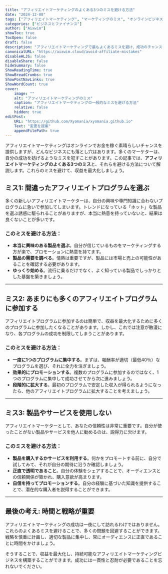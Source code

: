 ```yaml
---
title: "アフィリエイトマーケティングのよくある3つのミスを避ける方法"
date: "2024-12-08"
tags: ["アフィリエイトマーケティング", "マーケティングのミス", "オンラインビジネス", "アフィリエイトのヒント", "オンラインでお金を稼ぐ"]
categories: ["ビジネスとファイナンス"]
author: ["Aixwim"]
showToc: true
TocOpen: false
draft: false
description: "アフィリエイトマーケティングで最もよくあるミスを避け、成功のチャンスを高めましょう。多くのマーケターが陥りがちな落とし穴から学び、成功に向けて準備を整えましょう。"
canonicalURL: "https://aixwim.cloud/avoid-affiliate-mistakes"
disableHLJS: false
disableShare: false
hideSummary: false
ShowReadingTime: true
ShowBreadCrumbs: true
ShowPostNavLinks: true
ShowWordCount: true
cover:
    image: ""
    alt: "アフィリエイトマーケティングのミス"
    caption: "アフィリエイトマーケティングの一般的なミスを避ける方法"
    relative: false
    hidden: true
editPost:
    URL: "https://github.com/Xyomania/xyomania.github.io"
    Text: "変更を提案"
    appendFilePath: true
---
```


アフィリエイトマーケティングはオンラインでお金を稼ぐ素晴らしいチャンスを提供しますが、どんなビジネスにも落とし穴はあります。多くのマーケターは、自分の成功を妨げるようなミスを犯すことがあります。この記事では、**アフィリエイトマーケティングのよくある3つのミス**と、それらを避ける方法について解説します。これらのミスを避けて、収益を最大化しましょう。

<!--more-->

## ミス1: 間違ったアフィリエイトプログラムを選ぶ

多くの新しいアフィリエイトマーケターは、自分の興味や専門知識に合わないプログラムに急いで参加してしまいます。トレンドになっている「ホット」な製品を選ぶ誘惑に駆られることがありますが、本当に熱意を持っていないと、結果は良くないことが多いです。

### このミスを避ける方法：
- **本当に興味のある製品を選ぶ**。自分が信じているものをマーケティングする方が楽で、プロモーションに熱意を持てます。
- **製品の需要を調べる**。情熱は重要ですが、製品には市場と売上の可能性があることを確認する必要があります。
- **ゆっくり始める**。流行に乗るだけでなく、よく知っている製品でしっかりとした基盤を築きましょう。

---

## ミス2: あまりにも多くのアフィリエイトプログラムに参加する

アフィリエイトプログラムに参加するのは簡単で、収益を最大化するために多くのプログラムに参加したくなることがあります。しかし、これでは注意が散漫になり、各プログラムの成功を制限してしまうことがあります。

### このミスを避ける方法：
- **一度に1つのプログラムに集中する**。まずは、報酬率が適切（最低40％）なプログラムを選び、それに全力を注ぎましょう。
- **効果的にプロモーションする**。複数のプログラムに参加するのではなく、1つのプログラムに集中して成功させてから次に進みましょう。
- **段階的に拡大する**。最初のプログラムで安定した収入が得られるようになったら、他のアフィリエイトプログラムに拡大することを考えましょう。

---

## ミス3: 製品やサービスを使用しない

アフィリエイトマーケターとして、あなたの信頼性は非常に重要です。自分が使ったことがない製品やサービスを他人に勧めるのは、説得力に欠けます。

### このミスを避ける方法：
- **製品を購入するかサービスを利用する**。何かをプロモートする前に、自分で試してみて、それが自分の期待に沿うか確認しましょう。
- **正直で透明であること**。自分の体験をシェアすることで、オーディエンスとの信頼関係が築かれ、購入意欲が高まります。
- **自信を持ってプロモーションする**。自分の経験に基づいた知識を提供することで、潜在的な購入者を説得することができます。

---

## 最後の考え: 時間と戦略が重要

アフィリエイトマーケティングの成功は一夜にして訪れるわけではありません。これらのよくあるミスを避けることで、多くの問題を回避することができます。戦略を慎重に計画し、適切な製品に集中し、常にオーディエンスに正直であることに時間をかけましょう。

そうすることで、収益を最大化し、持続可能なアフィリエイトマーケティングビジネスを構築することができます。成功には一貫性と忍耐が必要であることを忘れないでください。
